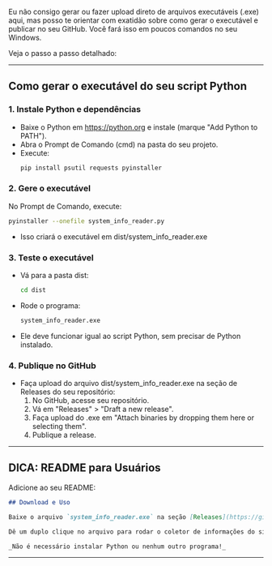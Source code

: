 Eu não consigo gerar ou fazer upload direto de arquivos executáveis (.exe) aqui, mas posso te orientar com exatidão sobre como gerar o executável e publicar no seu GitHub. Você fará isso em poucos comandos no seu Windows.

Veja o passo a passo detalhado:

---

## Como gerar o executável do seu script Python

### 1. Instale Python e dependências

- Baixe o Python em https://python.org e instale (marque "Add Python to PATH").
- Abra o Prompt de Comando (cmd) na pasta do seu projeto.
- Execute:
  ```sh
  pip install psutil requests pyinstaller
  ```

### 2. Gere o executável

No Prompt de Comando, execute:
```sh
pyinstaller --onefile system_info_reader.py
```
- Isso criará o executável em dist/system_info_reader.exe

### 3. Teste o executável

- Vá para a pasta dist:
  ```sh
  cd dist
  ```
- Rode o programa:
  ```sh
  system_info_reader.exe
  ```
- Ele deve funcionar igual ao script Python, sem precisar de Python instalado.

### 4. Publique no GitHub

- Faça upload do arquivo dist/system_info_reader.exe na seção de Releases do seu repositório:
  1. No GitHub, acesse seu repositório.
  2. Vá em "Releases" > "Draft a new release".
  3. Faça upload do .exe em "Attach binaries by dropping them here or selecting them".
  4. Publique a release.

---

## DICA: README para Usuários

Adicione ao seu README:

````markdown name=README.md
## Download e Uso

Baixe o arquivo `system_info_reader.exe` na seção [Releases](https://github.com/Leotech47/system_info_reader/releases).

Dê um duplo clique no arquivo para rodar o coletor de informações do sistema.

_Não é necessário instalar Python ou nenhum outro programa!_
````

---

